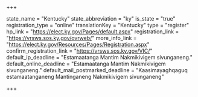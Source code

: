 +++

state_name = "Kentucky"
state_abbreviation = "ky"
is_state = "true"
registration_type = "online"
translationKey = "Kentucky"
type = "register"
hp_link = "https://elect.ky.gov/Pages/default.aspx"
registration_link = "https://vrsws.sos.ky.gov/ovrweb/"
more_info_link = "https://elect.ky.gov/Resources/Pages/Registration.aspx"
confirm_registration_link = "https://vrsws.sos.ky.gov/VIC/"
default_ip_deadline = "Estamaatanga Mantim Nakmikivigem sivunganeng."
default_online_deadline = "Estamaatanga Mantim Nakmikivigem sivunganeng."
default_mail_postmarked_deadline = "Kaasimayaghqaguq estamaatanganeng Mantinganeng Nakmikivigem sivunganeng"

+++